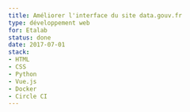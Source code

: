 ```yaml
---
title: Améliorer l'interface du site data.gouv.fr
type: développement web
for: Etalab
status: done
date: 2017-07-01
stack:
- HTML
- CSS
- Python
- Vue.js
- Docker
- Circle CI
---
```


